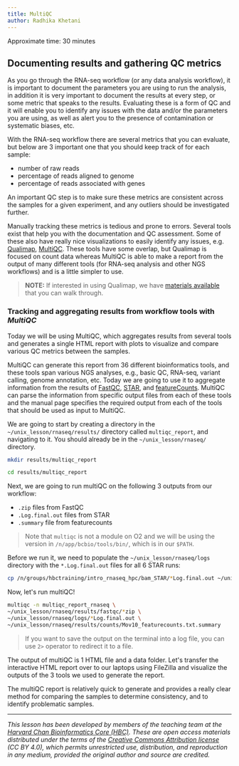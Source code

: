 ```yaml
---
title: MultiQC
author: Radhika Khetani
---
```


Approximate time: 30 minutes

## Documenting results and gathering QC metrics

As you go through the RNA-seq workflow (or any data analysis workflow), it is important to document the parameters you are using to run the analysis, in addition it is very important to document the results at every step, or some metric that speaks to the results. Evaluating these is a form of QC and it will enable you to identify any issues with the data and/or the parameters you are using, as well as alert you to the presence of contamination or systematic biases, etc.  

With the RNA-seq workflow there are several metrics that you can evaluate, but below are 3 important one that you should keep track of for each sample:
* number of raw reads
* percentage of reads aligned to genome
* percentage of reads associated with genes 

An important QC step is to make sure these metrics are consistent across the samples for a given experiment, and any outliers should be investigated further.

Manually tracking these metrics is tedious and prone to errors. Several tools exist that help you with the documentation and QC assessment. Some of these also have really nice visualizations to easily identify any issues, e.g. [Qualimap](http://qualimap.bioinfo.cipf.es/doc_html/index.html), [MultiQC](http://multiqc.info/). These tools have some overlap, but Qualimap is focused on count data whereas MultiQC is able to make a report from the output of many different tools (for RNA-seq analysis and other NGS workflows) and is a little simpler to use.

>**NOTE:** If interested in using Qualimap, we have [materials available](https://hbctraining.github.io/Intro-to-rnaseq-hpc-salmon/lessons/03_QC_STAR_and_Qualimap_run.html#qualimap) that you can walk through.

### Tracking and aggregating results from workflow tools with *MultiQC*

Today we will be using MultiQC, which aggregates results from several tools and generates a single HTML report with plots to visualize and compare various QC metrics between the samples.

MultiQC can generate this report from 36 different bioinformatics tools, and these tools span various NGS analyses, e.g., basic QC, RNA-seq, variant calling, genome annotation, etc. Today we are going to use it to aggregate information from the results of [FastQC](http://multiqc.info/docs/#fastqc), [STAR](http://multiqc.info/docs/#star), and [featureCounts](http://multiqc.info/docs/#featurecounts). MultiQC can parse the information from specific output files from each of these tools and the manual page specifies the required output from each of the tools that should be used as input to MultiQC.

We are going to start by creating a directory in the `~/unix_lesson/rnaseq/results/` directory called `multiqc_report`, and navigating to it. You should already be in the `~/unix_lesson/rnaseq/` directory.

```bash
mkdir results/multiqc_report

cd results/multiqc_report
```

Next, we are going to run multiQC on the following 3 outputs from our workflow:

* `.zip` files from FastQC
* `.Log.final.out` files from STAR
* `.summary` file from featurecounts

> Note that `multiqc` is not a module on O2 and we will be using the version in `/n/app/bcbio/tools/bin/`, which is in our `$PATH`.

Before we run it, we need to populate the `~/unix_lesson/rnaseq/logs` directory with the `*.Log.final.out` files for all 6 STAR runs:
```bash
cp /n/groups/hbctraining/intro_rnaseq_hpc/bam_STAR/*Log.final.out ~/unix_lesson/rnaseq/logs/
```

Now, let's run multiQC!

```bash
multiqc -n multiqc_report_rnaseq \
~/unix_lesson/rnaseq/results/fastqc/*zip \
~/unix_lesson/rnaseq/logs/*Log.final.out \
~/unix_lesson/rnaseq/results/counts/Mov10_featurecounts.txt.summary
```

> If you want to save the output on the terminal into a log file, you can use `2>` operator to redirect it to a file.

The output of multiQC is 1 HTML file and a data folder. Let's transfer the interactive HTML report over to our laptops using FileZilla and visualize the outputs of the 3 tools we used to generate the report.

The multiQC report is relatively quick to generate and provides a really clear method for comparing the samples to determine consistency, and to identify problematic samples.

---
*This lesson has been developed by members of the teaching team at the [Harvard Chan Bioinformatics Core (HBC)](http://bioinformatics.sph.harvard.edu/). These are open access materials distributed under the terms of the [Creative Commons Attribution license](https://creativecommons.org/licenses/by/4.0/) (CC BY 4.0), which permits unrestricted use, distribution, and reproduction in any medium, provided the original author and source are credited.*
